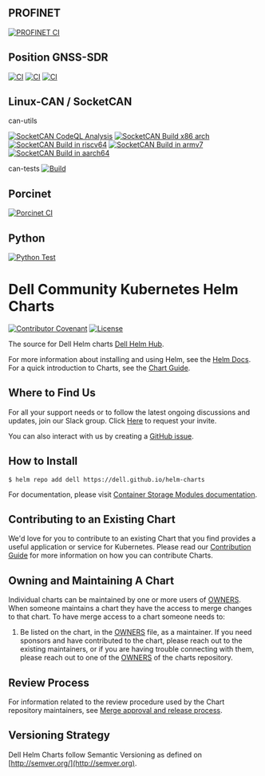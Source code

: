 ## PROFINET
[![PROFINET CI](https://github.com/chbinousamy/_profinet/actions/workflows/build.yml/badge.svg)](https://github.com/chbinousamy/_profinet/actions/workflows/build.yml)


## Position GNSS-SDR
[![CI](https://github.com/chbinousamy/gnss-sdr/actions/workflows/main.yml/badge.svg)](https://github.com/chbinousamy/gnss-sdr/actions/workflows/main.yml)
[![CI](https://github.com/chbinousamy/gnss-sdr/actions/workflows/volk_gnsssdr_archs.yml/badge.svg)](https://github.com/chbinousamy/gnss-sdr/actions/workflows/volk_gnsssdr_archs.yml)
[![CI](https://github.com/chbinousamy/gnss-sdr/actions/workflows/gnss-sdr_archs.yml/badge.svg)](https://github.com/chbinousamy/gnss-sdr/actions/workflows/gnss-sdr_archs.yml)

## Linux-CAN / SocketCAN
can-utils

[![SocketCAN CodeQL Analysis](https://github.com/chbinousamy/can-utils/actions/workflows/codeql-analysis.yml/badge.svg)](https://github.com/chbinousamy/can-utils/actions/workflows/codeql-analysis.yml)
[![SocketCAN Build x86 arch](https://github.com/chbinousamy/can-utils/actions/workflows/build-x86.yml/badge.svg)](https://github.com/chbinousamy/can-utils/actions/workflows/build-x86.yml)
[![SocketCAN Build in riscv64](https://github.com/chbinousamy/can-utils/actions/workflows/build-riscv64.yml/badge.svg)](https://github.com/chbinousamy/can-utils/actions/workflows/build-riscv64.yml)
[![SocketCAN Build in armv7](https://github.com/chbinousamy/can-utils/actions/workflows/build-armv7.yml/badge.svg)](https://github.com/chbinousamy/can-utils/actions/workflows/build-armv7.yml)
[![SocketCAN Build in aarch64](https://github.com/chbinousamy/can-utils/actions/workflows/build-aarch64.yml/badge.svg)](https://github.com/chbinousamy/can-utils/actions/workflows/build-aarch64.yml)

can-tests
[![Build](https://github.com/chbinousamy/can-tests/actions/workflows/c-cpp.yml/badge.svg)](https://github.com/chbinousamy/actions/workflows/c-cpp.yml)


## Porcinet
[![Porcinet CI](https://github.com/chbinousamy/porcinet/actions/workflows/c-cpp.yml/badge.svg)](https://github.com/chbinousamy/porcinet/actions/workflows/c-cpp.yml)

## Python
[![Python Test](https://github.com/chbinousamy/cpython/actions/workflows/build.yml/badge.svg)](https://github.com/chbinousamy/cpython/actions/workflows/build.yml)


<!--
Copyright (c) 2021 Dell Inc., or its subsidiaries. All Rights Reserved.

Licensed under the Apache License, Version 2.0 (the "License");
you may not use this file except in compliance with the License.
You may obtain a copy of the License at

    http://www.apache.org/licenses/LICENSE-2.0
-->

# Dell Community Kubernetes Helm Charts

[![Contributor Covenant](https://img.shields.io/badge/Contributor%20Covenant-v2.0%20adopted-ff69b4.svg)](docs/CODE_OF_CONDUCT.md)
[![License](https://img.shields.io/github/license/dell/helm-charts)](LICENSE)

The source for Dell Helm charts [Dell Helm Hub](https://github.com/dell/helm-charts).

For more information about installing and using Helm, see the
[Helm Docs](https://helm.sh/docs/). For a quick introduction to Charts, see the [Chart Guide](https://helm.sh/docs/topics/charts/).

## Where to Find Us

For all your support needs or to follow the latest ongoing discussions and updates, join our Slack group. Click [Here](http://del.ly/Slack_request) to request your invite.

You can also interact with us by creating a [GitHub issue](https://github.com/dell/helm-charts/issues).

## How to Install

```console
$ helm repo add dell https://dell.github.io/helm-charts
```

For documentation, please visit [Container Storage Modules documentation](https://dell.github.io/csm-docs/docs/observability/deployment/helm#configuration).

## Contributing to an Existing Chart

We'd love for you to contribute to an existing Chart that you find provides a useful application or service for Kubernetes. Please read our [Contribution Guide](docs/CONTRIBUTING.md) for more information on how you can contribute Charts.

## Owning and Maintaining A Chart

Individual charts can be maintained by one or more users of [OWNERS](OWNERS). When someone maintains a chart they have the access to merge changes to that chart. To have merge access to a chart someone needs to:

1. Be listed on the chart, in the [OWNERS](OWNERS) file, as a maintainer. If you need sponsors and have contributed to the chart, please reach out to the existing maintainers, or if you are having trouble connecting with them, please reach out to one of the [OWNERS](OWNERS) of the charts repository.

## Review Process

For information related to the review procedure used by the Chart repository maintainers, see [Merge approval and release process](docs/CONTRIBUTING.md).

## Versioning Strategy

Dell Helm Charts follow Semantic Versioning as defined on [http://semver.org/](http://semver.org).
